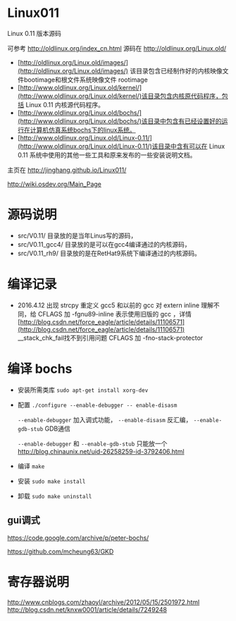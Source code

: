 Linux011
========

Linux 0.11 版本源码

可参考 http://oldlinux.org/index_cn.html
源码在 http://oldlinux.org/Linux.old/

- [http://oldlinux.org/Linux.old/images/](http://oldlinux.org/Linux.old/images/) 该目录包含已经制作好的内核映像文件bootimage和根文件系统映像文件 rootimage
- [http://www.oldlinux.org/Linux.old/kernel/](http://www.oldlinux.org/Linux.old/kernel/)该目录包含内核原代码程序，包括 Linux 0.11 内核源代码程序。
- [http://www.oldlinux.org/Linux.old/bochs/](http://www.oldlinux.org/Linux.old/bochs/)该目录中包含有已经设置好的运行在计算机仿真系统bochs下的linux系统。
- [http://www.oldlinux.org/Linux.old/Linux-0.11/](http://www.oldlinux.org/Linux.old/Linux-0.11/)该目录中含有可以在 Linux 0.11 系统中使用的其他一些工具和原来发布的一些安装说明文档。


主页在 http://jinghang.github.io/Linux011/

http://wiki.osdev.org/Main_Page

# 源码说明
- src/V0.11/ 目录放的是当年Linus写的源码，
- src/V0.11_gcc4/ 目录放的是可以在gcc4编译通过的内核源码，
- src/V0.11_rh9/ 目录放的是在RetHat9系统下编译通过的内核源码。

# 编译记录
- 2016.4.12
出现 strcpy 重定义 gcc5 和以前的 gcc 对 extern inline 理解不同，给 CFLAGS 加 -fgnu89-inline 表示使用旧版的 gcc ，详情[http://blog.csdn.net/force_eagle/article/details/11106571](http://blog.csdn.net/force_eagle/article/details/11106571)<br/>
__stack_chk_fail找不到引用问题 CFLAGS 加 -fno-stack-protector

# 编译 bochs
- 安装所需类库
	`sudo apt-get install xorg-dev`
- 配置
	`./configure --enable-debugger -- enable-disasm`

	`--enable-debugger`   加入调式功能，
	`--enable-disasm`     反汇编，
	`--enable-gdb-stub`    GDB通信

	`--enable-debugger` 和 `--enable-gdb-stub` 只能放一个 http://blog.chinaunix.net/uid-26258259-id-3792406.html

- 编译
	`make`

- 安装
	`sudo make install`

- 卸载
	`sudo make uninstall`


## gui调式
https://code.google.com/archive/p/peter-bochs/

https://github.com/mcheung63/GKD


# 寄存器说明
http://www.cnblogs.com/zhaoyl/archive/2012/05/15/2501972.html
http://blog.csdn.net/knxw0001/article/details/7249248

